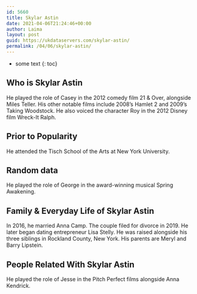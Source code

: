 ```yaml
---
id: 5660
title: Skylar Astin
date: 2021-04-06T21:24:46+00:00
author: Laima
layout: post
guid: https://ukdataservers.com/skylar-astin/
permalink: /04/06/skylar-astin/
---
```


* some text
{: toc}


## Who is Skylar Astin
                  
                  
                  
He played the role of Casey in the 2012 comedy film 21 & Over, alongside Miles Teller. His other notable films include 2008&#8217;s Hamlet 2 and 2009&#8217;s Taking Woodstock. He also voiced the character Roy in the 2012 Disney film Wreck-It Ralph.
                  
              
            
              
            
                
                
                
## Prior to Popularity
                  
                  
                  
He attended the Tisch School of the Arts at New York University. 
                  
              
            
              
            
                
                
                
## Random data
                  
                  
                  
He played the role of George in the award-winning musical Spring Awakening.
                  
              
            
              
            
                
                
                
## Family & Everyday Life of Skylar Astin
                  
                  
                  
In 2016, he married Anna Camp. The couple filed for divorce in 2019. He later began dating entrepreneur Lisa Stelly. He was raised alongside his three siblings in Rockland County, New York. His parents are Meryl and Barry Lipstein.
                  
              
            
              
            
                
                
                
## People Related With Skylar Astin
                  
                  
                  
He played the role of Jesse in the Pitch Perfect films alongside Anna Kendrick. 
                  
              
            
              
            
                
              
            
              
              
            
            
              
            
          
          
          